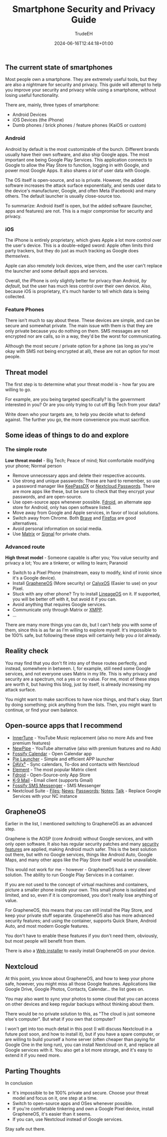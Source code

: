 ﻿---
# Post
draft: false
searchHidden: false
showToc: true # Table of Contents
author: "TrudeEH"
title: "Smartphone Security and Privacy Guide"
date: 2024-06-16T12:44:18+01:00
tags: ["android", "privacy", "security", "grapheneos"]
description: "Most people need a phone, but they all collect personal data and track you. How can we fix our phones, then?"
cover:
    image: "" # image path/url
    alt: "" # alt text
    caption: "" # display caption under cover
    relative: false # when using page bundles set this to true
    hidden: true # only hide on current single page
---

## The current state of smartphones

Most people own a smartphone. They are extremely useful tools, but they are also a nightmare for security and privacy. This guide will attempt to help you improve your security and privacy while using a smartphone, without losing useful functionality.

There are, mainly, three types of smartphone:
- Android Devices
- iOS Devices (the iPhone)
- Dumb phones / brick phones / feature phones (KaiOS or custom)

### Android

Android by default is the most customizable of the bunch. Different brands usually have their own software, and also ship Google apps. The most important one being Google Play Services. This application connects to Google to allow the Play Store to function, logging in with Google, and power most Google Apps. It also shares *a lot* of user data with Google.

The OS itself is open-source, and so is private. However, the added software increases the attack surface exponentially, and sends user data to the device's manufacturer, Google, and often Meta (Facebook) and many others. The default launcher is usually close-source too.

To summarize: Android itself is open, but the added software (launcher, apps and features) are not. This is a major compromise for security and privacy.

### iOS

The iPhone is entirely proprietary, which gives Apple a lot more control over the user's device. This is a double-edged sword: Apple often limits third party trackers, but they do just as much tracking as Google does *themselves*.

Apple can also remotely lock devices, wipe them, and the user can't replace the launcher and some default apps and services.

Overall, the iPhone is only slightly better for privacy than Android, *by default*, but the user has much less control over their own device. Also, because iOS is proprietary, it's much harder to tell which data is being collected.

### Feature Phones

There isn't much to say about these. These devices are simple, and can be secure and somewhat private. The main issue with them is that they are only private because you do nothing on them. SMS messages are not encrypted nor are calls, so in a way, they'd be the worst for communicating.

Although the most secure / private option for a phone (as long as you're okay with SMS not being encrypted at all), these are not an option for most people.

## Threat model

The first step is to determine what your threat model is - how far you are willing to go.

For example, are you being targeted specifically? Is the government interested in you? Or are you only trying to cut off Big Tech from your data?

Write down who your targets are, to help you decide what to defend against. The further you go, the more convenience you must sacrifice.

## Some ideas of things to do and explore

### The simple route

**Low threat model** - Big Tech; Peace of mind; Not comfortable modifying your phone; Normal person

- Remove unnecessary apps and delete their respective accounts.
- Use strong and unique passwords: These are hard to remember, so use a password manager like [KeePassDX](https://www.keepassdx.com/) or [Nextcloud Passwords](https://f-droid.org/packages/com.hegocre.nextcloudpasswords/). There are more apps like these, but be sure to check that they encrypt your passwords, and are open-source.
- Use open-source apps whenever possible. [Fdroid](https://f-droid.org/en/), an alternate app store for Android, only has open software listed.
- Move away from Google and Apple services, in favor of local solutions.
- Switch away from Chrome. Both [Brave](https://brave.com/) and [Firefox](https://www.mozilla.org/firefox/new/) are good alternatives.
- Avoid personal information on social media.
- Use [Matrix](https://matrix.org/) or [Signal](https://signal.org) for private chats.

### Advanced route

**High threat model** - Someone capable is after you; You value security and privacy a lot; You are a tinkerer, or willing to learn; Paranoid

- Switch to a Pixel Phone (mainstream, easy to modify, kind of ironic since it's a Google device).
- Install [GrapheneOS](https://grapheneos.org/) (More security) or [CalyxOS](https://calyxos.org/) (Easier to use) on your Pixel.
- Stuck with any other phone? Try to install [LineageOS](https://www.lineageos.org/) on it. If supported, you will be better off with it, but avoid it if you can.
- Avoid anything that requires Google services.
- Communicate only through Matrix or [XMPP](https://xmpp.org/).
- ...

There are many more things you can do, but I can't help you with some of them, since this is as far as I'm willing to explore myself. It's impossible to be 100% safe, but following these steps will certainly help you *a lot* already.

## Reality check

You may find that you don't fit into any of these routes perfectly, and instead, somewhere in between. I, for example, still need some Google services, and not everyone uses Matrix in my life. This is why privacy and security are a spectrum, not a yes or no value. For me, most of these steps are worth it, but having this blog, just by itself, is already increasing my attack surface.

You might want to make sacrifices to have nice things, and that's okay. Start by doing something; pick anything from the lists. Then, you might want to continue, or find your own balance.

## Open-source apps that I recommend

- [InnerTune](https://f-droid.org/packages/com.zionhuang.music/) - YouTube Music replacement (also no more Ads and free premium features)
- [NewPipe](https://f-droid.org/packages/org.schabi.newpipe/) - YouTube alternative (also with premium features and no Ads)
- [Fossify Calendar](https://f-droid.org/es/packages/org.fossify.calendar/) - Open Calendar app
- [Pie Launcher](https://f-droid.org/pt/packages/de.markusfisch.android.pielauncher/) - Simple and efficient APP launcher
- [DAVx⁵](https://f-droid.org/packages/at.bitfire.davdroid/) - Sync calendars, To-dos and contacts with Nextcloud
- [Element](https://f-droid.org/pt/packages/im.vector.app/) - The most popular Matrix client
- [Fdroid](https://f-droid.org) - Open-Source-only App Store
- [K-9 Mail](https://f-droid.org/pt/packages/com.fsck.k9/) - Email client (supports Gmail)
- [Fossify SMS Messenger](https://f-droid.org/packages/org.fossify.messages/) - SMS Messenger
- Nextcloud Suite - [Files](https://f-droid.org/packages/com.nextcloud.android.beta/); [News](https://f-droid.org/packages/de.luhmer.owncloudnewsreader/); [Passwords](https://f-droid.org/packages/com.hegocre.nextcloudpasswords/); [Notes](https://f-droid.org/packages/it.niedermann.owncloud.notes/); [Talk](https://f-droid.org/packages/com.nextcloud.talk2/) - Replace Google Services with your NC instance

## GrapheneOS

Earlier in the list, I mentioned switching to GrapheneOS as an advanced step.

Graphene is the AOSP (core Android) without Google services, and with only open software. It also has regular security patches and many [security features](https://grapheneos.org/features) are applied, making Android much safer. This is the best solution out there, but with no Google services, things like Android Auto, Google Maps, and many other apps like the Play Store itself would be unavailable.

This would not work for me - however - GrapheneOS has a very clever solution. The ability to run Google Play Services in a container.

If you are not used to the concept of virtual machines and containers, picture a smaller phone inside your own. This small phone is isolated and limited, and so, even if it is compromised, you don't really lose anything of value.

For GrapheneOS, this means that you can still install the Play Store, and keep your private stuff separate. GrapeheneOS also has more advanced security features; and using the container, supports Quick Share, Android Auto, and most modern Google features.

You don't have to enable these features if you don't need them, obviously, but most people will benefit from them.

There is also a [Web installer](https://grapheneos.org/install/web) to easily install GrapheneOS on your device.


## Nextcloud

At this point, you know about GrapheneOS, and how to keep your phone safe, however, you might miss all those Google features. Applications like Google Drive, Google Photos, Contacts, Calendar... the list goes on.

You may also want to sync your photos to some cloud that you can access on other devices and keep regular backups without thinking about them.

There would be no private solution to this, as "The cloud is just someone else's computer". But what if *you* own that computer?

I won't get into too much detail in this post (I will discuss Nextcloud in a future post soon, and how to install it), but if you have a spare computer, or are willing to build yourself a home server (often cheaper than paying for Google One in the long run), you can install Nextcloud on it, and replace all Google services with it. You also get a lot more storage, and it's easy to extend it if you need more.

## Parting Thoughts

In conclusion

- It's impossible to be 100% private and secure. Choose your threat model and focus on it, one step at a time.
- Switch to open-source apps and OSes whenever possible.
- If you're comfortable tinkering and own a Google Pixel device, install GrapheneOS, it's easier than it seems.
- If you can, use Nextcloud instead of Google services.

Stay safe out there.

